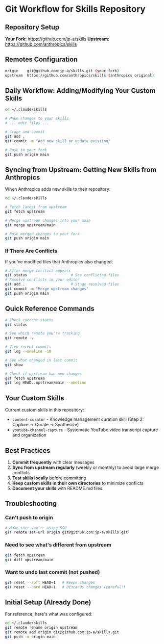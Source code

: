# Git Workflow for Skills Repository

## Repository Setup

**Your Fork:** https://github.com/jp-a/skills
**Upstream:** https://github.com/anthropics/skills

## Remotes Configuration

```bash
origin    git@github.com:jp-a/skills.git (your fork)
upstream  https://github.com/anthropics/skills (anthropics original)
```

## Daily Workflow: Adding/Modifying Your Custom Skills

```bash
cd ~/.claude/skills

# Make changes to your skills
# ... edit files ...

# Stage and commit
git add .
git commit -m "Add new skill or update existing"

# Push to your fork
git push origin main
```

## Syncing from Upstream: Getting New Skills from Anthropics

When Anthropics adds new skills to their repository:

```bash
cd ~/.claude/skills

# Fetch latest from upstream
git fetch upstream

# Merge upstream changes into your main
git merge upstream/main

# Push merged changes to your fork
git push origin main
```

### If There Are Conflicts

If you've modified files that Anthropics also changed:

```bash
# After merge conflict appears
git status                    # See conflicted files
# Resolve conflicts in your editor
git add .                     # Stage resolved files
git commit -m "Merge upstream changes"
git push origin main
```

## Quick Reference Commands

```bash
# Check current status
git status

# See which remote you're tracking
git remote -v

# View recent commits
git log --oneline -10

# See what changed in last commit
git show

# Check if upstream has new changes
git fetch upstream
git log HEAD..upstream/main --oneline
```

## Your Custom Skills

Current custom skills in this repository:
- `content-curator` - Knowledge management curation skill (Step 2: Capture → Curate → Synthesize)
- `youtube-channel-capture` - Systematic YouTube video transcript capture and organization

## Best Practices

1. **Commit frequently** with clear messages
2. **Sync from upstream regularly** (weekly or monthly) to avoid large merge conflicts
3. **Test skills locally** before committing
4. **Keep custom skills in their own directories** to minimize conflicts
5. **Document your skills** with README.md files

## Troubleshooting

### Can't push to origin
```bash
# Make sure you're using SSH
git remote set-url origin git@github.com:jp-a/skills.git
```

### Need to see what's different from upstream
```bash
git fetch upstream
git diff upstream/main
```

### Want to undo last commit (not pushed)
```bash
git reset --soft HEAD~1   # Keeps changes
git reset --hard HEAD~1   # Discards changes (careful!)
```

## Initial Setup (Already Done)

For reference, here's what was configured:

```bash
cd ~/.claude/skills
git remote rename origin upstream
git remote add origin git@github.com:jp-a/skills.git
git push -u origin main
```
